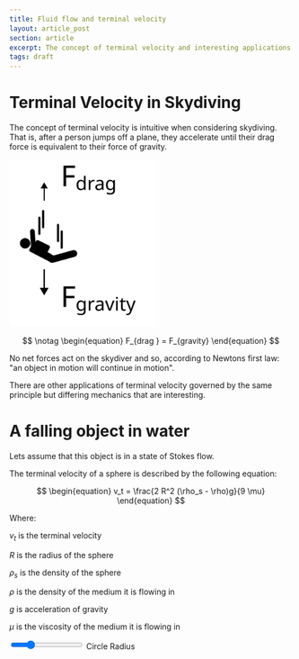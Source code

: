 ```yaml
---
title: Fluid flow and terminal velocity
layout: article_post
section: article
excerpt: The concept of terminal velocity and interesting applications.
tags: draft
---
```


# Terminal Velocity in Skydiving

The concept of terminal velocity is intuitive when considering skydiving. That is, after a person jumps off a plane, they accelerate until their drag force is equivalent to their force of gravity. 

<img src="\assets\images\2023-09-10-Drag_Forces_and_Terminal_Velocity\Skydiving.svg" alt="Skydiving" style="zoom:80%; margin-left:auto; margin-right:auto" />

$$
\notag
\begin{equation}
F_{drag } = F_{gravity} 
\end{equation}
$$




No net forces act on the skydiver and so, according to Newtons first law: "an object in motion will continue in motion". 

There are other applications of terminal velocity governed by the same principle but differing mechanics that are interesting. 

# A falling object in water 

Lets assume that this object is in a state of Stokes flow. 



The terminal velocity of a sphere is described by the following equation: 


$$
\begin{equation}
v_t = \frac{2 R^2 (\rho_s - \rho)g}{9 \mu}
\end{equation}
$$


Where:

$v_t$ is the terminal velocity

$R$ is the radius of the sphere

$\rho_s$ is the density of the sphere 

$\rho$  is the density of the medium it is flowing in

$g$ is acceleration of gravity

$\mu$ is the viscosity of the medium it is flowing in

<html lang="en">
<head>
    <meta charset="UTF-8">
    <meta name="viewport" content="width=device-width, initial-scale=1.0">
    <title>JavaScript Animation Frame</title>
</head>
<body>
    <canvas id="myCanvas" width="800" height="1200"></canvas>
    <input type="range" id="radiusSlider" min="10" max="50" step="1" value="20">
    <label for="radiusSlider">Circle Radius</label>

<script>
    const canvas = document.getElementById('myCanvas');
    const ctx = canvas.getContext('2d');

    const pixelsPerSecond = 100; // Speed in pixels per second
    
    let lastTimestamp = null;
    let width = canvas.width;
    let height = canvas.height;
    
    let bubblesPerSec = 10;
    let circleList = [];
    
    const radiusSlider = document.getElementById('radiusSlider');
    const radiusLabel = document.querySelector('label[for="radiusSlider"]');
    
    function getRandomRadius(baseRadius, variation) {
        const minRadius = baseRadius - (baseRadius * variation);
        const maxRadius = baseRadius + (baseRadius * variation);
        return Math.random() * (maxRadius - minRadius) + minRadius;
    }
    
    function getRandomPosition(radius) {
        let x, y;
        let isOverlap;
        const maxAttempts = 10; // Limit the number of attempts to prevent infinite loops
        let attempts = 0;
    
        do {
            isOverlap = false;
            x = Math.random() * (width - 2 * radius) + radius;
            y = -2 * radius - Math.random() * radius; // Above the canvas
            
            // Check for overlap with existing circles
            for (const existingCircle of circleList) {
                const dx = existingCircle.x - x;
                const dy = existingCircle.y - y;
                const distance = Math.sqrt(dx * dx + dy * dy);
                if (distance < existingCircle.radius + radius) {
                    isOverlap = true;
                    break; // Overlapping, regenerate position
                }
            }
    
            attempts++;
    
            // If too many attempts have been made, break the loop
            if (attempts >= maxAttempts) {
                break;
            }
    
        } while (isOverlap);
        
        return { x, y };
    }
    
    function getRandomColorShade() {
        const minShade = 100; // Minimum shade value (to avoid very dark colors)
        const maxShade = 150; // Maximum shade value (maximum brightness)
        const shader = Math.floor(Math.random() * (maxShade - minShade + 1)) + minShade;
        const shadeg = Math.floor(Math.random() * (maxShade - minShade + 1)) + minShade;
        const shadeb = Math.floor(Math.random() * (maxShade - minShade + 1)) + minShade;
        return `rgb(${shader}, ${shadeg}, ${shadeb})`;
    }
    
    function draw(timestamp) {
        if (!lastTimestamp) {
            lastTimestamp = timestamp;
        }
    
        // Calculate the time elapsed since the last frame in seconds
        const deltaTime = (timestamp - lastTimestamp) / 1000;
    
        // Clear the canvas
        ctx.clearRect(0, 0, canvas.width, canvas.height);
    
        // Check if it's time to add a new circle
        if (timestamp - lastBubbleTime >= 1000 / bubblesPerSec) {
            const baseRadius = parseInt(radiusSlider.value);
            const variation = 0.4; 
            const radius = getRandomRadius(baseRadius, variation);
            const position = getRandomPosition(radius);
            const fillColor = getRandomColorShade(); // Random color shade
            circleList.push({ x: position.x, y: position.y, radius, fillColor });
            lastBubbleTime = timestamp;
        }
    
        // Draw and update circles
        for (let i = 0; i < circleList.length; i++) {
            const circle = circleList[i];
            ctx.beginPath();
            ctx.arc(circle.x, circle.y, circle.radius, 0, Math.PI * 2);
        	circle.y += pixelsPerSecond*deltaTime*circle.radius*circle.radius/125;
            console.log(deltaTime)
            ctx.fillStyle = circle.fillColor;
            ctx.fill();
            ctx.closePath();
    
            // Remove circles that are beyond the canvas height
            if (circle.y - circle.radius > height) {
                circleList.splice(i, 1);
                i--; // Adjust the loop index
            }
        }
    
        // Request the next animation frame
        requestAnimationFrame(draw);
    
        lastTimestamp = timestamp;
    }
    
    let lastBubbleTime = 0;
    
    // Event listener for the radius slider
    radiusSlider.addEventListener('input', function () {
        radiusLabel.innerText = `Circle Radius: ${this.value}`;
    });
    
    // Start the animation
    requestAnimationFrame(draw);
</script>
</body>
</html>